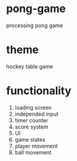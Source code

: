 # pong-game
processing pong game

# theme
hockey table game

# functionality
1. loading screen
2. independed input
3. timer counter
4. score system
5. UI
6. game states
7. player movement
8. ball movement
